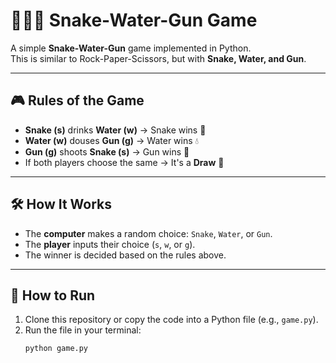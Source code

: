 # 🐍💧🔫 Snake-Water-Gun Game

A simple **Snake-Water-Gun** game implemented in Python.  
This is similar to Rock-Paper-Scissors, but with **Snake, Water, and Gun**.

---

## 🎮 Rules of the Game
- **Snake (s)** drinks **Water (w)** → Snake wins 🐍
- **Water (w)** douses **Gun (g)** → Water wins 💧
- **Gun (g)** shoots **Snake (s)** → Gun wins 🔫
- If both players choose the same → It's a **Draw** 🤝

---

## 🛠 How It Works
- The **computer** makes a random choice: `Snake`, `Water`, or `Gun`.
- The **player** inputs their choice (`s`, `w`, or `g`).
- The winner is decided based on the rules above.

---

## 🚀 How to Run
1. Clone this repository or copy the code into a Python file (e.g., `game.py`).
2. Run the file in your terminal:
   ```bash
   python game.py
